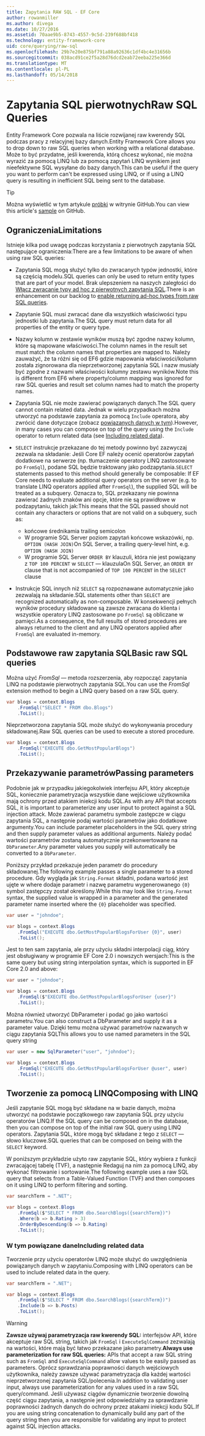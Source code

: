 ```yaml
---
title: Zapytania RAW SQL - EF Core
author: rowanmiller
ms.author: divega
ms.date: 10/27/2016
ms.assetid: 70aae9b5-8743-4557-9c5d-239f688bf418
ms.technology: entity-framework-core
uid: core/querying/raw-sql
ms.openlocfilehash: 29b7e20e875bf791a88a92636c1df4bc4e31656b
ms.sourcegitcommit: 038acd91ce2f5a28d76dcd2eab72eeba225e366d
ms.translationtype: MT
ms.contentlocale: pl-PL
ms.lasthandoff: 05/14/2018
---
```

# <a name="raw-sql-queries"></a><span data-ttu-id="c921d-102">Zapytania SQL pierwotnych</span><span class="sxs-lookup"><span data-stu-id="c921d-102">Raw SQL Queries</span></span>

<span data-ttu-id="c921d-103">Entity Framework Core pozwala na liście rozwijanej raw kwerendy SQL podczas pracy z relacyjnej bazy danych.</span><span class="sxs-lookup"><span data-stu-id="c921d-103">Entity Framework Core allows you to drop down to raw SQL queries when working with a relational database.</span></span> <span data-ttu-id="c921d-104">Może to być przydatne, jeśli kwerenda, którą chcesz wykonać, nie można wyrazić za pomocą LINQ lub za pomocą zapytań LINQ wynikiem jest nieefektywne SQL wysyłane do bazy danych.</span><span class="sxs-lookup"><span data-stu-id="c921d-104">This can be useful if the query you want to perform can't be expressed using LINQ, or if using a LINQ query is resulting in inefficient SQL being sent to the database.</span></span>

> [!TIP]  
> <span data-ttu-id="c921d-105">Można wyświetlić w tym artykule [próbki](https://github.com/aspnet/EntityFramework.Docs/tree/master/samples/core/Querying) w witrynie GitHub.</span><span class="sxs-lookup"><span data-stu-id="c921d-105">You can view this article's [sample](https://github.com/aspnet/EntityFramework.Docs/tree/master/samples/core/Querying) on GitHub.</span></span>

## <a name="limitations"></a><span data-ttu-id="c921d-106">Ograniczenia</span><span class="sxs-lookup"><span data-stu-id="c921d-106">Limitations</span></span>

<span data-ttu-id="c921d-107">Istnieje kilka pod uwagę podczas korzystania z pierwotnych zapytania SQL następujące ograniczenia:</span><span class="sxs-lookup"><span data-stu-id="c921d-107">There are a few limitations to be aware of when using raw SQL queries:</span></span>
* <span data-ttu-id="c921d-108">Zapytania SQL mogą służyć tylko do zwracanych typów jednostki, które są częścią modelu.</span><span class="sxs-lookup"><span data-stu-id="c921d-108">SQL queries can only be used to return entity types that are part of your model.</span></span> <span data-ttu-id="c921d-109">Brak ulepszeniem na naszych zaległości do [Włącz zwracanie typy ad hoc z pierwotnych zapytania SQL](https://github.com/aspnet/EntityFramework/issues/1862).</span><span class="sxs-lookup"><span data-stu-id="c921d-109">There is an enhancement on our backlog to [enable returning ad-hoc types from raw SQL queries](https://github.com/aspnet/EntityFramework/issues/1862).</span></span>

* <span data-ttu-id="c921d-110">Zapytanie SQL musi zwracać dane dla wszystkich właściwości typu jednostki lub zapytania.</span><span class="sxs-lookup"><span data-stu-id="c921d-110">The SQL query must return data for all properties of the entity or query type.</span></span>

* <span data-ttu-id="c921d-111">Nazwy kolumn w zestawie wyników muszą być zgodne nazwy kolumn, które są mapowane właściwości.</span><span class="sxs-lookup"><span data-stu-id="c921d-111">The column names in the result set must match the column names that properties are mapped to.</span></span> <span data-ttu-id="c921d-112">Należy zauważyć, że ta różni się od EF6 gdzie mapowania właściwości/kolumn została zignorowana dla nieprzetworzonej zapytania SQL i nazw musiały być zgodne z nazwami właściwości kolumny zestawu wyników.</span><span class="sxs-lookup"><span data-stu-id="c921d-112">Note this is different from EF6 where property/column mapping was ignored for raw SQL queries and result set column names had to match the property names.</span></span>

* <span data-ttu-id="c921d-113">Zapytania SQL nie może zawierać powiązanych danych.</span><span class="sxs-lookup"><span data-stu-id="c921d-113">The SQL query cannot contain related data.</span></span> <span data-ttu-id="c921d-114">Jednak w wielu przypadkach można utworzyć na podstawie zapytania za pomocą `Include` operatora, aby zwrócić dane dotyczące (zobacz [powiązanych danych w tym](#including-related-data)).</span><span class="sxs-lookup"><span data-stu-id="c921d-114">However, in many cases you can compose on top of the query using the `Include` operator to return related data (see [Including related data](#including-related-data)).</span></span>

* <span data-ttu-id="c921d-115">`SELECT` instrukcje przekazane do tej metody powinno być zazwyczaj zezwala na składanie: Jeśli Core EF należy ocenić operatorów zapytań dodatkowe na serwerze (np. tłumaczenie operatory LINQ zastosowane po `FromSql`), podane SQL będzie traktowany jako podzapytania.</span><span class="sxs-lookup"><span data-stu-id="c921d-115">`SELECT` statements passed to this method should generally be composable: If EF Core needs to evaluate additional query operators on the server (e.g. to translate LINQ operators applied after `FromSql`), the supplied SQL will be treated as a subquery.</span></span> <span data-ttu-id="c921d-116">Oznacza to, SQL przekazany nie powinna zawierać żadnych znaków ani opcje, które nie są prawidłowe w podzapytaniu, takich jak:</span><span class="sxs-lookup"><span data-stu-id="c921d-116">This means that the SQL passed should not contain any characters or options that are not valid on a subquery, such as:</span></span>
  * <span data-ttu-id="c921d-117">końcowe średnikami</span><span class="sxs-lookup"><span data-stu-id="c921d-117">a trailing semicolon</span></span>
  * <span data-ttu-id="c921d-118">W programie SQL Server poziom zapytań końcowe wskazówki, np. `OPTION (HASH JOIN)`</span><span class="sxs-lookup"><span data-stu-id="c921d-118">On SQL Server, a trailing query-level hint, e.g. `OPTION (HASH JOIN)`</span></span>
  * <span data-ttu-id="c921d-119">W programie SQL Server `ORDER BY` klauzuli, która nie jest powiązany z `TOP 100 PERCENT` w `SELECT` — klauzula</span><span class="sxs-lookup"><span data-stu-id="c921d-119">On SQL Server, an `ORDER BY` clause that is not accompanied of `TOP 100 PERCENT` in the `SELECT` clause</span></span>

* <span data-ttu-id="c921d-120">Instrukcje SQL innych niż `SELECT` są rozpoznawane automatycznie jako zezwalają na składanie.</span><span class="sxs-lookup"><span data-stu-id="c921d-120">SQL statements other than `SELECT` are recognized automatically as non-composable.</span></span> <span data-ttu-id="c921d-121">W konsekwencji pełnych wyników procedury składowane są zawsze zwracana do klienta i wszystkie operatory LINQ zastosowane po `FromSql` są obliczane w pamięci.</span><span class="sxs-lookup"><span data-stu-id="c921d-121">As a consequence, the full results of stored procedures are always returned to the client and any LINQ operators applied after `FromSql` are evaluated in-memory.</span></span> 

## <a name="basic-raw-sql-queries"></a><span data-ttu-id="c921d-122">Podstawowe raw zapytania SQL</span><span class="sxs-lookup"><span data-stu-id="c921d-122">Basic raw SQL queries</span></span>

<span data-ttu-id="c921d-123">Można użyć *FromSql* — metoda rozszerzenia, aby rozpocząć zapytania LINQ na podstawie pierwotnych zapytania SQL.</span><span class="sxs-lookup"><span data-stu-id="c921d-123">You can use the *FromSql* extension method to begin a LINQ query based on a raw SQL query.</span></span>

<!-- [!code-csharp[Main](samples/core/Querying/Querying/RawSQL/Sample.cs)] -->
``` csharp
var blogs = context.Blogs
    .FromSql("SELECT * FROM dbo.Blogs")
    .ToList();
```

<span data-ttu-id="c921d-124">Nieprzetworzona zapytania SQL może służyć do wykonywania procedury składowanej.</span><span class="sxs-lookup"><span data-stu-id="c921d-124">Raw SQL queries can be used to execute a stored procedure.</span></span>

<!-- [!code-csharp[Main](samples/core/Querying/Querying/RawSQL/Sample.cs)] -->
``` csharp
var blogs = context.Blogs
    .FromSql("EXECUTE dbo.GetMostPopularBlogs")
    .ToList();
```

## <a name="passing-parameters"></a><span data-ttu-id="c921d-125">Przekazywanie parametrów</span><span class="sxs-lookup"><span data-stu-id="c921d-125">Passing parameters</span></span>

<span data-ttu-id="c921d-126">Podobnie jak w przypadku jakiegokolwiek interfejsu API, który akceptuje SQL, koniecznie parametryzacja wszystkie dane wejściowe użytkownika mają ochrony przed atakiem iniekcji kodu SQL.</span><span class="sxs-lookup"><span data-stu-id="c921d-126">As with any API that accepts SQL, it is important to parameterize any user input to protect against a SQL injection attack.</span></span> <span data-ttu-id="c921d-127">Może zawierać parametru symbole zastępcze w ciągu zapytania SQL, a następnie podaj wartości parametrów jako dodatkowe argumenty.</span><span class="sxs-lookup"><span data-stu-id="c921d-127">You can include parameter placeholders in the SQL query string and then supply parameter values as additional arguments.</span></span> <span data-ttu-id="c921d-128">Należy podać wartości parametrów zostaną automatycznie przekonwertowane na `DbParameter`.</span><span class="sxs-lookup"><span data-stu-id="c921d-128">Any parameter values you supply will automatically be converted to a `DbParameter`.</span></span>

<span data-ttu-id="c921d-129">Poniższy przykład przekazuje jeden parametr do procedury składowanej.</span><span class="sxs-lookup"><span data-stu-id="c921d-129">The following example passes a single parameter to a stored procedure.</span></span> <span data-ttu-id="c921d-130">Gdy wygląda jak `String.Format` składni, podana wartość jest ujęte w where dodaje parametr i nazwę parametru wygenerowanego `{0}` symbol zastępczy został określony.</span><span class="sxs-lookup"><span data-stu-id="c921d-130">While this may look like `String.Format` syntax, the supplied value is wrapped in a parameter and the generated parameter name inserted where the `{0}` placeholder was specified.</span></span>

<!-- [!code-csharp[Main](samples/core/Querying/Querying/RawSQL/Sample.cs)] -->
``` csharp
var user = "johndoe";

var blogs = context.Blogs
    .FromSql("EXECUTE dbo.GetMostPopularBlogsForUser {0}", user)
    .ToList();
```

<span data-ttu-id="c921d-131">Jest to ten sam zapytania, ale przy użyciu składni interpolacji ciąg, który jest obsługiwany w programie EF Core 2.0 i nowszych wersjach:</span><span class="sxs-lookup"><span data-stu-id="c921d-131">This is the same query but using string interpolation syntax, which is supported in EF Core 2.0 and above:</span></span>

<!-- [!code-csharp[Main](samples/core/Querying/Querying/RawSQL/Sample.cs)] -->
``` csharp
var user = "johndoe";

var blogs = context.Blogs
    .FromSql($"EXECUTE dbo.GetMostPopularBlogsForUser {user}")
    .ToList();
```

<span data-ttu-id="c921d-132">Można również utworzyć DbParameter i podać go jako wartości parametru.</span><span class="sxs-lookup"><span data-stu-id="c921d-132">You can also construct a DbParameter and supply it as a parameter value.</span></span> <span data-ttu-id="c921d-133">Dzięki temu można używać parametrów nazwanych w ciągu zapytania SQL</span><span class="sxs-lookup"><span data-stu-id="c921d-133">This allows you to use named parameters in the SQL query string</span></span>

<!-- [!code-csharp[Main](samples/core/Querying/Querying/RawSQL/Sample.cs)] -->
``` csharp
var user = new SqlParameter("user", "johndoe");

var blogs = context.Blogs
    .FromSql("EXECUTE dbo.GetMostPopularBlogsForUser @user", user)
    .ToList();
```

## <a name="composing-with-linq"></a><span data-ttu-id="c921d-134">Tworzenie za pomocą LINQ</span><span class="sxs-lookup"><span data-stu-id="c921d-134">Composing with LINQ</span></span>

<span data-ttu-id="c921d-135">Jeśli zapytanie SQL mogą być składane na w bazie danych, można utworzyć na podstawie początkowego raw zapytania SQL przy użyciu operatorów LINQ.</span><span class="sxs-lookup"><span data-stu-id="c921d-135">If the SQL query can be composed on in the database, then you can compose on top of the initial raw SQL query using LINQ operators.</span></span> <span data-ttu-id="c921d-136">Zapytania SQL, które mogą być składane z tego z `SELECT` — słowo kluczowe.</span><span class="sxs-lookup"><span data-stu-id="c921d-136">SQL queries that can be composed on being with the `SELECT` keyword.</span></span>

<span data-ttu-id="c921d-137">W poniższym przykładzie użyto raw zapytanie SQL, który wybiera z funkcji zwracającej tabelę (TVF), a następnie Redaguj na nim za pomocą LINQ, aby wykonać filtrowanie i sortowanie.</span><span class="sxs-lookup"><span data-stu-id="c921d-137">The following example uses a raw SQL query that selects from a Table-Valued Function (TVF) and then composes on it using LINQ to perform filtering and sorting.</span></span>

<!-- [!code-csharp[Main](samples/core/Querying/Querying/RawSQL/Sample.cs)] -->
``` csharp
var searchTerm = ".NET";

var blogs = context.Blogs
    .FromSql($"SELECT * FROM dbo.SearchBlogs({searchTerm})")
    .Where(b => b.Rating > 3)
    .OrderByDescending(b => b.Rating)
    .ToList();
```

### <a name="including-related-data"></a><span data-ttu-id="c921d-138">W tym powiązane dane</span><span class="sxs-lookup"><span data-stu-id="c921d-138">Including related data</span></span>

<span data-ttu-id="c921d-139">Tworzenie przy użyciu operatorów LINQ może służyć do uwzględnienia powiązanych danych w zapytaniu.</span><span class="sxs-lookup"><span data-stu-id="c921d-139">Composing with LINQ operators can be used to include related data in the query.</span></span>

<!-- [!code-csharp[Main](samples/core/Querying/Querying/RawSQL/Sample.cs)] -->
``` csharp
var searchTerm = ".NET";

var blogs = context.Blogs
    .FromSql($"SELECT * FROM dbo.SearchBlogs({searchTerm})")
    .Include(b => b.Posts)
    .ToList();
```

> [!WARNING]  
> <span data-ttu-id="c921d-140">**Zawsze używaj parametryzacja raw kwerendy SQL:** interfejsów API, które akceptuje raw SQL string, takich jak `FromSql` i `ExecuteSqlCommand` zezwalają na wartości, które mają być łatwo przekazane jako parametry.</span><span class="sxs-lookup"><span data-stu-id="c921d-140">**Always use parameterization for raw SQL queries:** APIs that accept a raw SQL string such as `FromSql` and `ExecuteSqlCommand` allow values to be easily passed as parameters.</span></span> <span data-ttu-id="c921d-141">Oprócz sprawdzania poprawności danych wejściowych użytkownika, należy zawsze używać parametryzacja dla każdej wartości nieprzetworzonej zapytania SQL/polecenia.</span><span class="sxs-lookup"><span data-stu-id="c921d-141">In addition to validating user input, always use parameterization for any values used in a raw SQL query/command.</span></span> <span data-ttu-id="c921d-142">Jeśli używasz ciągów dynamicznie tworzenie dowolną część ciągu zapytania, a następnie jest odpowiedzialny za sprawdzanie poprawności żadnych danych do ochrony przez atakami iniekcji kodu SQL.</span><span class="sxs-lookup"><span data-stu-id="c921d-142">If you are using string concatenation to dynamically build any part of the query string then you are responsible for validating any input to protect against SQL injection attacks.</span></span>
